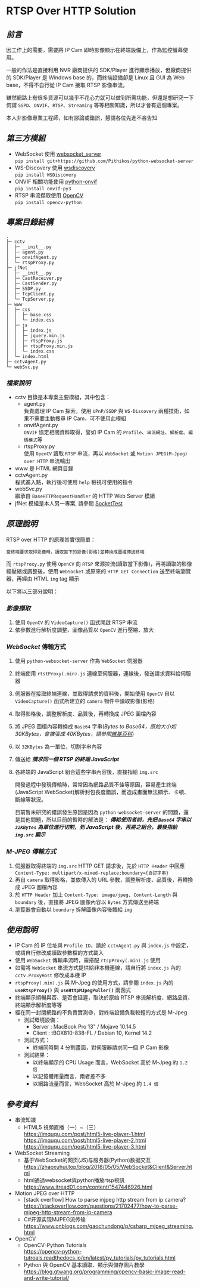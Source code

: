 # RTSP Over HTTP Solution

## *前言*
因工作上的需要，需要將 IP Cam 即時影像顯示在終端設備上，作為監控螢幕使用。

一般的作法是直接利用 NVR 廠商提供的 SDK/Player 進行顯示播放，但廠商提供的 SDK/Player 是 Windows base 的，而終端設備卻是 Linux 且 GUI 為 Web base，不得不自行從 IP Cam 接取 RTSP 影像串流。

雖然網路上有很多資源可以幾乎不花心力就可以做到所需功能，但還是想研究一下何謂 `SSPD`、`ONVIF`、`RTSP`、`Streaming` 等等相關知識，所以才會有這個專案。

本人非影像專業工程師，如有謬論或錯誤，懇請各位先進不吝告知

## *第三方模組*
* WebSocket 使用 [websocket_server](https://github.com/Pithikos/python-websocket-server)  
`pip install git+https://github.com/Pithikos/python-websocket-server`
* WS-Discovery 使用 [wsdiscovery](https://github.com/andreikop/python-ws-discovery)  
`pip install WSDiscovery`
* ONVIF 相關功能使用 [python-onvif](http://github.com/rambo/python-onvif)  
`pip install onvif-py3`
* RTSP 串流擷取使用 [OpenCV](https://github.com/skvark/opencv-python)  
`pip install opencv-python`

## *專案目錄結構*
    . 
    ├─ cctv
    │  ├─ __init__.py
    │  ├─ agent.py
    │  ├─ onvifAgent.py
    │  └─ rtspProxy.py
    ├─ jfNet
    │  ├─ __init__.py
    │  ├─ CastReceiver.py
    │  ├─ CastSender.py
    │  ├─ SSDP.py
    │  ├─ TcpClient.py
    │  └─ TcpServer.py
    ├─ www
    │  ├─ css
    │  │  ├─ base.css
    │  │  └─ index.css
    │  ├─ js
    │  │  ├─ index.js
    │  │  ├─ jquery.min.js
    │  │  ├─ rtspProxy.js
    │  │  ├─ rtspProxy.min.js
    │  │  └─ index.css
    │  └─ index.html
    ├─ cctvAgent.py
    └─ webSvc.py

### *檔案說明*
* cctv 目錄是本專案主要模組，其中包含：
  * agent.py  
    負責處理 IP Cam 探索，使用 `UPnP/SSDP` 與 `WS-Discovery` 兩種技術，如果不需要主動搜尋 IP Cam，可不使用此模組
  * onvifAgent.py  
    `ONVIF` 協定相關資料取得，譬如 IP Cam 的 `Profile`、`串流網址`、`解析度`、`編碼模式`等
  * rtspProxy.py  
    使用 `OpenCV` 讀取 `RTSP` 串流，再以 `WebSocket` 或 `Motion JPEG(M-Jpeg) over HTTP` 串流輸出
* www 是 HTML 網頁目錄
* cctvAgent.py  
  程式進入點，執行後可使用 `help` 檢視可使用的指令
* webSvc.py  
  繼承自 `BaseHTTPRequestHandler` 的 HTTP Web Server 模組
* jfNet 模組是本人另一專案, 請參閱 [SocketTest](https://github.com/Jaofeng/SocketTest)


## *原理說明*
RTSP over HTTP 的原理其實很簡單：

    當終端要求取得影像時，讀取當下的影像(影格)並轉換成圖檔傳送終端

而 `rtspProxy.py` 使用 `OpenCV` 向 `RTSP` 來源拉流(讀取當下影像)，再將讀取的影像經壓縮或調整後，使用 `WebSocket` 或原來的 `HTTP GET Connection` 送至終端瀏覽器，再經由 HTML `img` tag 顯示

以下將以三部分說明：

### *影像擷取*
1. 使用 `OpenCV` 的 `VideoCapture()` 函式開啟 RTSP 串流
2. 依參數進行解析度調整、圖像品質以 `OpenCV` 進行壓縮、放大

### *WebSocket* 傳輸方式
1. 使用 `python-websocket-server` 作為 `WebSocket` 伺服器
2. 終端使用 `rtstProxy(.min).js` 連線至伺服器，連線後，發送請求資料給伺服器
3. 伺服器在接取終端連線，並取得請求的資料後，開始使用 `OpenCV` 自以 `VideoCapture()` 函式所建立的 `camera` 物件中讀取影像(影格)
4. 取得影格後，調整解析度、品質後，再轉換成 JPEG 圖檔內容
5. 將 JPEG 圖檔內容轉換成 `Base64` 字串(*Bytes to Base64，原始大小如 30KBytes，會擴張成 40KBytes，請參閱[維基百科](https://zh.wikipedia.org/wiki/Base64)*)
6. 以 `32KBytes` 為一單位，切割字串內容
7. 傳送給 ***請求同一個 RTSP 的終端 JavaScript***
8. 各終端的 JavaScript 組合這些字串內容後，直接指給 `img.src`

    開發過程中發現傳輸時，常常因為網路品質不佳等原因，容易產生終端(JavaScript WebSocket)解析封包長度錯誤，而造成畫面無法顯示、卡頓、斷線等狀況。
    
    目前暫未研究的錯誤發生原因是因為 `python-websocket-server` 的問題，還是其他問題，所以目前的暫時的解法是：
    ***傳給使用者前，先把 `Base64` 字串以 `32KBytes` 為單位進行切割，到 JavaScript 後，再將之組合，最後指給 `img.src` 顯示***

### *M-JPEG 傳輸方式*
1. 伺服器取得終端的 `img.src` HTTP GET 請求後，先於 `HTTP Header` 中回應 `Content-Type: multipart/x-mixed-replace;boundary={自訂字串}`
2. 再自 `camera` 取得影格，並依傳入的 URL 參數，調整解析度、品質後，再轉換成 JPEG 圖檔內容
3. 於 `HTTP Header` 加上 `Content-Type: image/jpeg`、`Content-Length` 與 `boundary` 後，直接將 JPEG 圖像內容以 `Bytes` 方式傳送至終端
4. 瀏覽器會自動以 `boundary` 拆解圖像內容後餵給 `img`


## *使用說明*
* IP Cam 的 IP 位址與 `Profile ID`，請於 `cctvAgent.py` 與 `index.js` 中設定，或請自行修改成讀取參數檔的方式載入
* 使用 `WebSocket` 傳輸串流時，需搭配 `rtspProxy(.min).js` 使用
* 如需將 `WebSocket` 串流方式提供給非本機連線，請自行將 `index.js` 內的 `cctv.ProxyHost` 修改成本機 IP
* `rtspProxy(.min).js` 與 M-Jpeg 的使用方式，請參閱 `index.js` 內的 **`useRtspProxy()`** 與 **`useHttpMJpegPuller()`** 兩函式
* 終端顯示順暢與否、是否會延遲，取決於原始 RTSP 串流解析度、網路品質、終端顯示解析度等等
* 經在同一封閉網路的不負責實測:satisfied:，對終端設備負載較輕的方式是 M-Jpeg
  * 測試環境設備：
    * Server : MacBook Pro 13" / Mojave 10.14.5
    * Client : tBOX810-838-FL / Debian 10, Kernel 14.2
  * 測試方式：
    * 終端同時開 4 分割畫面，對伺服器請求同一個 IP Cam 影像
  * 測試結果：
    * 以終端顯示的 CPU Usage 而言，WebSocket 高於 M-Jpeg 約 `1.2 倍`
    * 以記憶體用量而言，兩者差不多
    * 以網路流量而言，WebSocket 高於 M-Jpeg 約 `1.4 倍`


## *參考資料*
* 串流知識
  * HTML5 視頻直播（一）~（三）  
    https://imququ.com/post/html5-live-player-1.html
    https://imququ.com/post/html5-live-player-2.html
    https://imququ.com/post/html5-live-player-3.html
* WebSocket Streaming
  * 基于WebSocket的网页(JS)与服务器(Python)数据交互  
  https://zhaoxuhui.top/blog/2018/05/05/WebSocket&Client&Server.html
  * html通過websocket與python播放rtsp視訊  
  https://www.itread01.com/content/1547446926.html
* Motion JPEG over HTTP
  * [stack overflow] How to parse mjpeg http stream from ip camera?  
    https://stackoverflow.com/questions/21702477/how-to-parse-mjpeg-http-stream-from-ip-camera
  * C#开源实现MJPEG流传输  
    https://www.cnblogs.com/gaochundong/p/csharp_mjpeg_streaming.html
* OpenCV
  * OpenCV-Python Tutorials  
    https://opencv-python-tutroals.readthedocs.io/en/latest/py_tutorials/py_tutorials.html
  * Python 與 OpenCV 基本讀取、顯示與儲存圖片教學  
    https://blog.gtwang.org/programming/opencv-basic-image-read-and-write-tutorial/